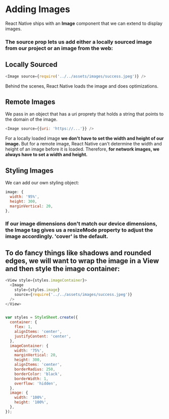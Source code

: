 # Adding Images

React Native ships with an **Image** component that we can extend to display images.

### The source prop lets us add either a locally sourced image from our project or an image from the web:

## Locally Sourced

```javascript
<Image source={require('../../assets/images/success.jpeg')} />
```

Behind the scenes, React Native loads the image and does optimizations.

## Remote Images

We pass in an object that has a uri proprety that holds a string that points to the domain of the image.

```javascript
<Image source={{uri: 'https://...'}} />
```

For a locally loaded image **we don't have to set the width and height of our image.** But for a remote image, React Native can't determine the width and height of an image before it is loaded. Therefore, **for network images, we always have to set a width and height.**

## Styling Images

We can add our own styling object:

```javascript
image: {
  width: '95%',
  height: 300,
  marginVertical: 20,
},
```

### If our image dimensions don't match our device dimensions, the Image tag gives us a resizeMode property to adjust the image accordingly. 'cover' is the default.

## To do fancy things like shadows and rounded edges, we will want to wrap the image in a View and then style the image container:

```javascript
<View style={styles.imageContainer}>
  <Image
    style={styles.image}
    source={require('../../assets/images/success.jpeg')}
  />
</View>


var styles = StyleSheet.create({
  container: {
    flex: 1,
    alignItems: 'center',
    justifyContent: 'center',
  },
  imageContainer: {
    width: '75%',
    marginVertical: 20,
    height: 300,
    alignItems: 'center',
    borderRadius: 250,
    borderColor: 'black',
    borderWidth: 1,
    overflow: 'hidden',
  },
  image: {
    width: '100%',
    height: '100%',
  },
});
```